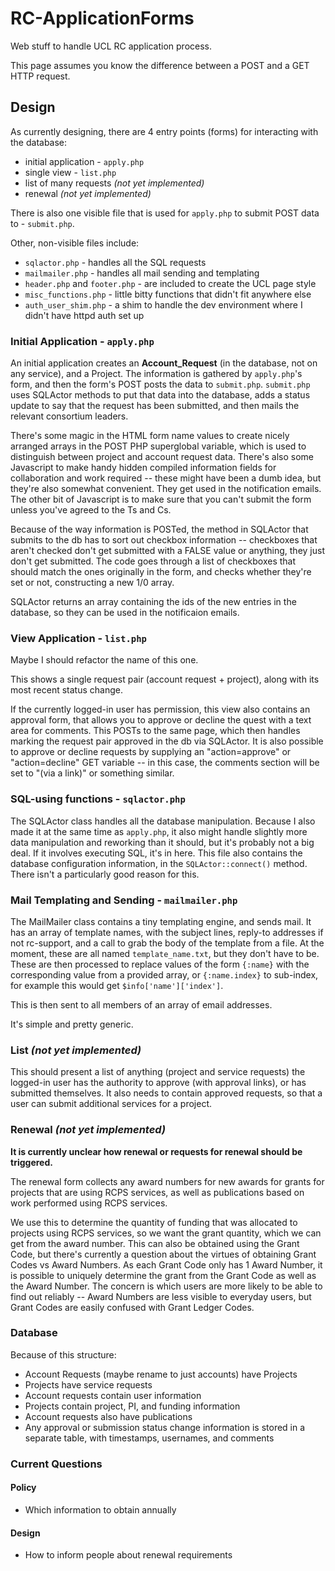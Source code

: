 RC-ApplicationForms
===================

Web stuff to handle UCL RC application process.

This page assumes you know the difference between a POST and a GET HTTP request.

## Design

As currently designing, there are 4 entry points (forms) for interacting with the database:

* initial application - `apply.php`
* single view - `list.php`
* list of many requests *(not yet implemented)*
* renewal *(not yet implemented)*

There is also one visible file that is used for `apply.php` to submit POST data to - `submit.php`.

Other, non-visible files include:

* `sqlactor.php` - handles all the SQL requests
* `mailmailer.php` - handles all mail sending and templating
* `header.php` and `footer.php` - are included to create the UCL page style
* `misc_functions.php` - little bitty functions that didn't fit anywhere else
* `auth_user_shim.php` - a shim to handle the dev environment where I didn't have httpd auth set up

### Initial Application - `apply.php`

An initial application creates an **Account_Request** (in the database, not on any service), and a Project. The information is gathered by `apply.php`'s form, and then the form's POST posts the data to `submit.php`. `submit.php` uses SQLActor methods to put that data into the database, adds a status update to say that the request has been submitted, and then mails the relevant consortium leaders.

There's some magic in the HTML form name values to create nicely arranged arrays in the POST PHP superglobal variable, which is used to distinguish between project and account request data. There's also some Javascript to make handy hidden compiled information fields for collaboration and work required -- these might have been a dumb idea, but they're also somewhat convenient. They get used in the notification emails. The other bit of Javascript is to make sure that you can't submit the form unless you've agreed to the Ts and Cs.

Because of the way information is POSTed, the method in SQLActor that submits to the db has to sort out checkbox information -- checkboxes that aren't checked don't get submitted with a FALSE value or anything, they just don't get submitted. The code goes through a list of checkboxes that should match the ones originally in the form, and checks whether they're set or not, constructing a new 1/0 array.

SQLActor returns an array containing the ids of the new entries in the database, so they can be used in the notificaion emails.

### View Application - `list.php`

Maybe I should refactor the name of this one.

This shows a single request pair (account request + project), along with its most recent status change.

If the currently logged-in user has permission, this view also contains an approval form, that allows you to approve or decline the quest with a text area for comments. This POSTs to the same page, which then handles marking the request pair approved in the db via SQLActor. It is also possible to approve or decline requests by supplying an "action=approve" or "action=decline" GET variable -- in this case, the comments section will be set to "(via a link)" or something similar.

### SQL-using functions - `sqlactor.php`

The SQLActor class handles all the database manipulation. Because I also made it at the same time as `apply.php`, it also might handle slightly more data manipulation and reworking than it should, but it's probably not a big deal. If it involves executing SQL, it's in here. This file also contains the database configuration information, in the `SQLActor::connect()` method. There isn't a particularly good reason for this.

### Mail Templating and Sending - `mailmailer.php`

The MailMailer class contains a tiny templating engine, and sends mail. It has an array of template names, with the subject lines, reply-to addresses if not rc-support, and a call to grab the body of the template from a file. At the moment, these are all named `template_name.txt`, but they don't have to be. These are then processed to replace values of the form `{:name}` with the corresponding value from a provided array, or `{:name.index}` to sub-index, for example this would get `$info['name']['index']`.

This is then sent to all members of an array of email addresses.

It's simple and pretty generic.

### List *(not yet implemented)*

This should present a list of anything (project and service requests) the logged-in user has the authority to approve (with approval links), or has submitted themselves. It also needs to contain approved requests, so that a user can submit additional services for a project.


### Renewal *(not yet implemented)*

**It is currently unclear how renewal or requests for renewal should be triggered.**

The renewal form collects any award numbers for new awards for grants for projects that are using RCPS services, as well as publications based on work performed using RCPS services.

We use this to determine the quantity of funding that was allocated to projects using RCPS services, so we want the grant quantity, which we can get from the award number. This can also be obtained using the Grant Code, but there's currently a question about the virtues of obtaining Grant Codes vs Award Numbers. As each Grant Code only has 1 Award Number, it is possible to uniquely determine the grant from the Grant Code as well as the Award Number. The concern is which users are more likely to be able to find out reliably -- Award Numbers are less visible to everyday users, but Grant Codes are easily confused with Grant Ledger Codes.


### Database

Because of this structure:

* Account Requests (maybe rename to just accounts) have Projects
* Projects have service requests
* Account requests contain user information
* Projects contain project, PI, and funding information
* Account requests also have publications
* Any approval or submission status change information is stored in a separate table, with timestamps, usernames, and comments



### Current Questions

#### Policy

 * Which information to obtain annually

#### Design

 * How to inform people about renewal requirements


